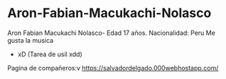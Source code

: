 # Aron-Fabian-Macukachi-Nolasco
Aron Fabian Macukachi Nolasco- 
Edad 17 años. Nacionalidad: Peru
Me gusta la musica
- xD
(Tarea de usil xdd)

Pagina de compañeros:v
https://salvadordelgado.000webhostapp.com/

